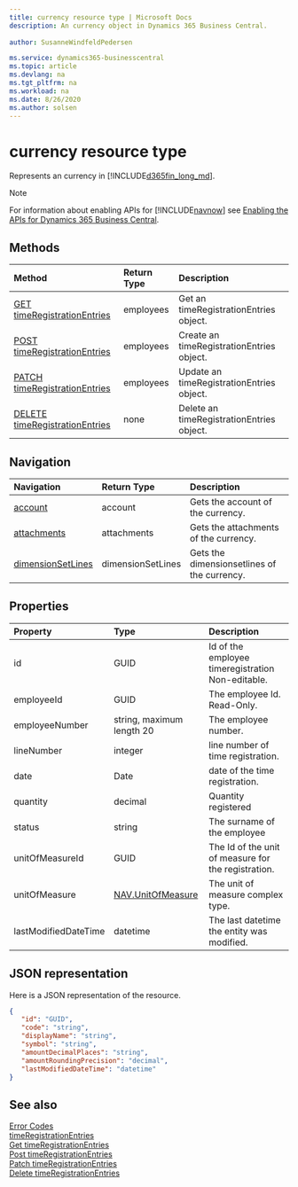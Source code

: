 ```yaml
---
title: currency resource type | Microsoft Docs
description: An currency object in Dynamics 365 Business Central.
 
author: SusanneWindfeldPedersen

ms.service: dynamics365-businesscentral
ms.topic: article
ms.devlang: na
ms.tgt_pltfrm: na
ms.workload: na
ms.date: 8/26/2020
ms.author: solsen
---
```


# currency resource type
Represents an currency in [!INCLUDE[d365fin_long_md](../../includes/d365fin_long_md.md)].

> [!NOTE]  
> For information about enabling APIs for [!INCLUDE[navnow](../../includes/navnow_md.md)] see [Enabling the APIs for Dynamics 365 Business Central](../enabling-apis-for-dynamics-nav.md).

## Methods

| Method                                              | Return Type|Description               |
|:----------------------------------------------------|:-----------|:-------------------------|
|[GET timeRegistrationEntries](../api/dynamics_currency_get.md)      |employees  |Get an timeRegistrationEntries object.   |
|[POST timeRegistrationEntries](../api/dynamics_currency_create.md)  |employees  |Create an timeRegistrationEntries object.|
|[PATCH timeRegistrationEntries](../api/dynamics_currency_update.md) |employees  |Update an timeRegistrationEntries object.|
|[DELETE timeRegistrationEntries](../api/dynamics_currency_delete.md)|none       |Delete an timeRegistrationEntries object.|




## Navigation

| Navigation |Return Type| Description |
|:----------|:----------|:-----------------|
|[account](../resources/dynamics_account.md)|account   |Gets the account of the currency.|
|[attachments](../resources/dynamics_attachments.md)|attachments   |Gets the attachments of the currency.|
|[dimensionSetLines](../resources/dynamics_dimensionsetlines.md)|dimensionSetLines   |Gets the dimensionsetlines of the currency.|

## Properties

| Property           | Type   |Description                                            |
|:-------------------|:-------|:------------------------------------------------------|
|id                  |GUID    |Id of the employee timeregistration Non-editable.      |
|employeeId              |GUID  |The employee Id. Read-Only.                        |
|employeeNumber         |string, maximum length 20  |The employee number.           |
|lineNumber           |integer  |line number of time registration.                        |
|date          |Date  |date of the time registration.                       |
|quantity             |decimal  |Quantity registered                            |
|status             |string  |The surname of the employee                            |
|unitOfMeasureId|GUID|The Id of the unit of measure for the registration.|
|unitOfMeasure|[NAV.UnitOfMeasure](../resources/dynamics_complextypes.md)|The unit of measure complex type.|
|lastModifiedDateTime|datetime|The last datetime the entity was modified.|

## JSON representation

Here is a JSON representation of the resource.


```json
{
   "id": "GUID",
   "code": "string",
   "displayName": "string",
   "symbol": "string",
   "amountDecimalPlaces": "string",
   "amountRoundingPrecision": "decimal",
   "lastModifiedDateTime": "datetime"
}
```
## See also

[Error Codes](../dynamics_error_codes.md)  
[timeRegistrationEntries](../resources/dynamics_currency.md)  
[Get timeRegistrationEntries](../api/dynamics_currency_get.md)  
[Post timeRegistrationEntries](../api/dynamics_currency_create.md)  
[Patch timeRegistrationEntries](../api/dynamics_currency_update.md)  
[Delete timeRegistrationEntries](../api/dynamics_currency_delete.md)  
